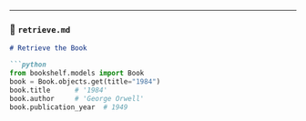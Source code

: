 
---

### 📄 `retrieve.md`

```markdown
# Retrieve the Book

```python
from bookshelf.models import Book
book = Book.objects.get(title="1984")
book.title      # '1984'
book.author     # 'George Orwell'
book.publication_year  # 1949
